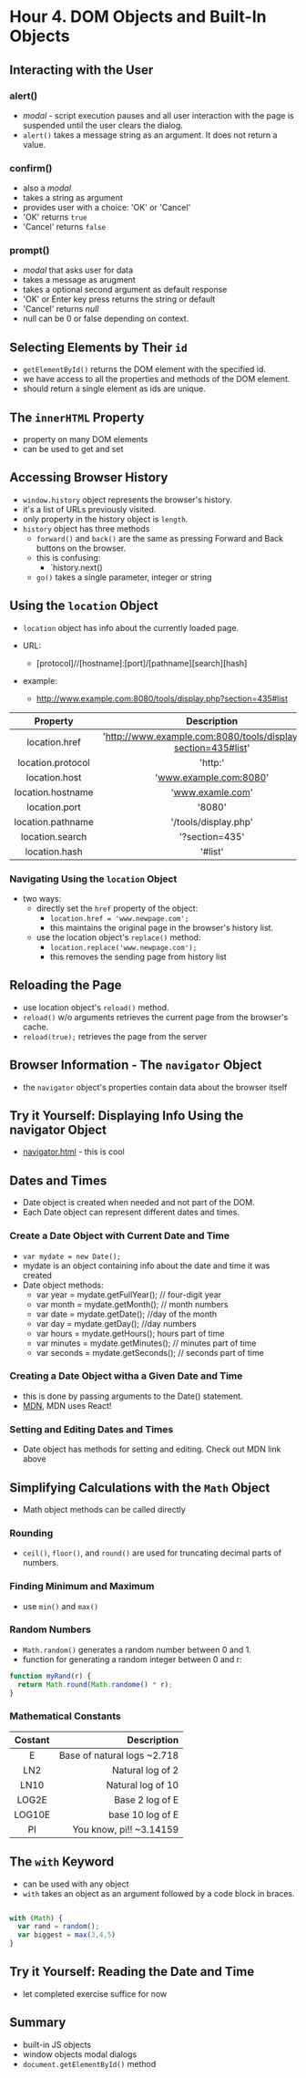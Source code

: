 # Hour 4. DOM Objects and Built-In Objects

## Interacting with the User

### alert()

- *modal* - script execution pauses and all user interaction with the page is suspended until the user clears the dialog.
- `alert()` takes a message string as an argument. It does not return a value.

### confirm()

- also a *modal*
- takes a string as argument
- provides user with a choice: 'OK' or 'Cancel'
- 'OK' returns `true`
- 'Cancel' returns `false`

### prompt()

- *modal* that asks user for data
- takes a message as arugment
- takes a optional second argument as default response
- 'OK' or Enter key press returns the string or default
- 'Cancel' returns *null*
- null can be 0 or false depending on context.

## Selecting Elements by Their `id`

- `getElementById()` returns the DOM element with the specified id.
- we have access to all the properties and methods of the DOM element.
- should return a single element as ids are unique.

## The `innerHTML` Property

- property on many DOM elements
- can be used to get and set 

## Accessing Browser History

- `window.history` object represents the browser's history.
- it's a list of URLs previously visited.
- only property in the history object is `length`. 
- `history` object has three methods
  - `forward()` and `back()` are the same as pressing Forward and Back buttons on the browser.
  - this is confusing:
    - `history.next()
  - `go()` takes a single parameter, integer or string

## Using the `location` Object

- `location` object has info about the currently loaded page.
- URL:
  - [protocol]//[hostname]:[port]/[pathname][search][hash]

- example:
  - http://www.example.com:8080/tools/display.php?section=435#list

|Property|Description|
|:-----------:|:---------------------------------:|
|location.href|'http://www.example.com:8080/tools/display.php?section=435#list'|
|location.protocol|'http:'|
|location.host|'www.example.com:8080'|
|location.hostname|'www.examle.com'|
|location.port|'8080'|
|location.pathname|'/tools/display.php'|
|location.search|'?section=435'|
|location.hash|'#list'|

### Navigating Using the `location` Object

- two ways:
  - directly set the `href` property of the object:
    - `location.href = 'www.newpage.com';`
    - this maintains the original page in the browser's history list.
  - use the location object's `replace()` method:
    - `location.replace('www.newpage.com');`
    - this removes the sending page from history list

## Reloading the Page

- use location object's `reload()` method.
- `reload()` w/o arguments retrieves the current page from the browser's cache.
- `reload(true);` retrieves the page from the server

## Browser Information - The `navigator` Object

- the `navigator` object's properties contain data about the browser itself

## Try it Yourself: Displaying Info Using the navigator Object

- [navigator.html](navigator.html) - this is cool

## Dates and Times

- Date object is created when needed and not part of the DOM.
- Each Date object can represent different dates and times.

### Create a Date Object with Current Date and Time

- `var mydate = new Date();`
- mydate is an object containing info about the date and time it was created
- Date object methods:
  - var year = mydate.getFullYear(); // four-digit year
  - var month = mydate.getMonth(); // month numbers
  - var date = mydate.getDate(); //day of the month
  - var day = mydate.getDay(); //day numbers
  - var hours = mydate.getHours(); hours part of time
  - var minutes = mydate.getMinutes(); // minutes part of time
  - var seconds = mydate.getSeconds(); // seconds part of time

### Creating a Date Object witha a Given Date and Time

- this is done by passing arguments to the Date() statement.
- [MDN](https://developer.mozilla.org/en-US/docs/Web/JavaScript/Reference/Global_Objects/Date), MDN uses React!

### Setting and Editing Dates and Times

- Date object has methods for setting and editing. Check out MDN link above

## Simplifying Calculations with the `Math` Object

- Math object methods can be called directly

### Rounding

- `ceil()`, `floor()`, and `round()` are used for truncating decimal parts of numbers.

### Finding Minimum and Maximum

- use `min()` and `max()`

### Random Numbers

- `Math.random()` generates a random number between 0 and 1.
- function for generating a random integer between 0 and r:

~~~javascript
function myRand(r) {
  return Math.round(Math.randome() * r);
}
~~~

### Mathematical Constants

|Costant| Description|
|:----:|----:|
|E|Base of natural logs ~2.718|
|LN2|Natural log of 2|
|LN10|Natural log of 10|
|LOG2E|Base 2 log of E|
|LOG10E|base 10 log of E|
|PI|You know, pi!! ~3.14159|

## The `with` Keyword

- can be used with any object
- `with` takes an object as an argument followed by a code block in braces.

~~~javascript

with (Math) {
  var rand = random();
  var biggest = max(3,4,5)
}
~~~

## Try it Yourself: Reading the Date and Time

- let completed exercise suffice for now

## Summary

- built-in JS objects
- window objects modal dialogs
- `document.getElementById()` method